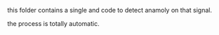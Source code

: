 this folder contains a single and code to detect anamoly on that signal. 

the process is totally automatic.
